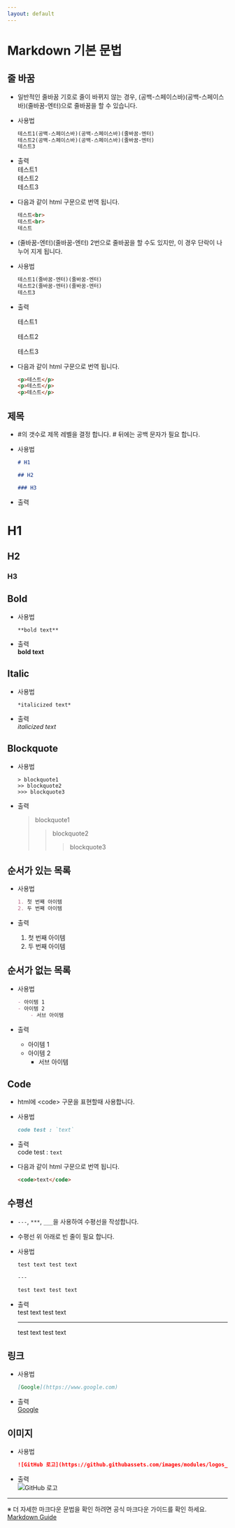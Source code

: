 ```yaml
---
layout: default
---
```


# Markdown 기본 문법

## 줄 바꿈

- 일반적인 줄바꿈 기호로 줄이 바뀌지 않는 경우, (공백-스페이스바)(공백-스페이스바)(줄바꿈-엔터)으로 줄바꿈을 할 수 있습니다.

- 사용법

    ```markdown
    테스트1(공백-스페이스바)(공백-스페이스바)(줄바꿈-엔터)
    테스트2(공백-스페이스바)(공백-스페이스바)(줄바꿈-엔터)
    테스트3
    ```

- 출력  
    테스트1  
    테스트2  
    테스트3

- 다음과 같이 html 구문으로 번역 됩니다.

    ```html
    테스트<br>
    테스트<br>
    테스트
    ```

- (줄바꿈-엔터)(줄바꿈-엔터) 2번으로 줄바꿈을 할 수도 있지만, 이 경우 단락이 나누어 지게 됩니다.

- 사용법

    ```markdown
    테스트1(줄바꿈-엔터)(줄바꿈-엔터)
    테스트2(줄바꿈-엔터)(줄바꿈-엔터)
    테스트3
    ```

- 출력

    테스트1

    테스트2

    테스트3

- 다음과 같이 html 구문으로 번역 됩니다.

    ```html
    <p>테스트</p>
    <p>테스트</p>
    <p>테스트</p>
    ```


## 제목

- #의 갯수로 제목 레벨을 결정 합니다. # 뒤에는 공백 문자가 필요 합니다.
- 사용법

    ```markdown
    # H1

    ## H2

    ### H3
    ```

- 출력  
# H1  
## H2  
### H3  


## Bold

- 사용법  

    ```markdoen
    **bold text**
    ```

- 출력  
    **bold text**


## Italic

- 사용법  

    ```markdoen
    *italicized text*
    ```

- 출력  
    *italicized text*


## Blockquote

- 사용법  

    ```markdoen
    > blockquote1
    >> blockquote2
    >>> blockquote3
    ```

- 출력  
    > blockquote1
    >> blockquote2
    >>> blockquote3


## 순서가 있는 목록

- 사용법  

    ```markdown
    1. 첫 번째 아이템
    2. 두 번째 아이템  
    ```

- 출력
    1. 첫 번째 아이템
    2. 두 번째 아이템


## 순서가 없는 목록

- 사용법  

    ```markdown
    - 아이템 1
    - 아이템 2
        - 서브 아이템  
    ```

- 출력
    - 아이템 1
    - 아이템 2
        - 서브 아이템


## Code

- html에 \<code> 구문을 표현할때 사용합니다.

- 사용법

    ```markdown
    code test : `text`
    ````

- 출력  
    code test : `text`

- 다음과 같이 html 구문으로 번역 됩니다.

    ```html
    <code>text</code>
    ```


## 수평선

- `---`, `***`, `___`을 사용하여 수평선을 작성합니다.
- 수평선 위 아래로 빈 줄이 필요 합니다.
- 사용법

    ```markdown
    test text test text

    ---

    test text test text
    ````

- 출력  
    test text test text

    ---

    test text test text


## 링크

- 사용법

    ```markdown
    [Google](https://www.google.com)
    ```

- 출력  
    [Google](https://www.google.com)


## 이미지

- 사용법

    ```markdown
    ![GitHub 로고](https://github.githubassets.com/images/modules/logos_page/GitHub-Mark.png)
    ```

- 출력  
    ![GitHub 로고](https://github.githubassets.com/images/modules/logos_page/GitHub-Mark.png)


---

※ 더 자세한 마크다운 문법을 확인 하려면 공식 마크다운 가이드를 확인 하세요. [Markdown Guide](https://www.markdownguide.org/basic-syntax/) 
